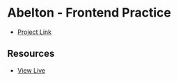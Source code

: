 # Abelton - Frontend Practice

- [Project Link](https://www.frontendpractice.com/projects/ableton)

## Resources
- [View Live](https://www.ableton.com/en/about/)
